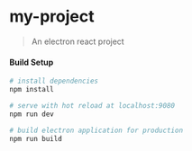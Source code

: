 # my-project

> An electron react project

#### Build Setup

``` bash
# install dependencies
npm install

# serve with hot reload at localhost:9080
npm run dev

# build electron application for production
npm run build




```

